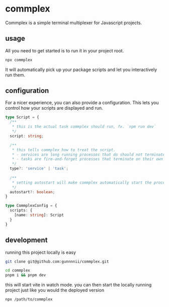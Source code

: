 # commplex

Commplex is a simple terminal multiplexer for Javascript projects.

## usage

All you need to get started is to run it in your project root. 

```bash
npx commplex
```

It will automatically pick up your package scripts and let you interactively run them.

## configuration

For a nicer experience, you can also provide a configuration. This lets you control how your scripts are displayed and run.

```ts
type Script = {
  /**
   * this is the actual task commplex should run, fx. `npm run dev`
   */
  script: string;

  /**
   * this tells commplex how to treat the script.
   * - services are long running processes that do should not terminate on their own
   * - tasks are fire-and-forget processes that terminate on their own
   */
  type?: 'service' | 'task';
  
  /**
   * setting autostart will make commplex automatically start the process on startup
   */
  autostart?: boolean;
}

type CommplexConfig = {
  scripts: {
    [name: string]: Script
  }
}
```

## development

running this project locally is easy

```bash
git clone git@github.com:gunnnnii/commplex.git

cd commplex
pnpm i && pnpm dev
```

this will start vite in watch mode. you can then start the locally running project just like you would the deployed version

```bash
npx /path/to/commplex
```